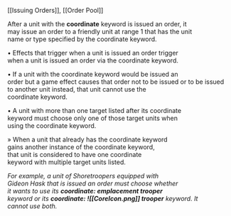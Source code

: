 [[Issuing Orders]], [[Order Pool]]

After a unit with the **coordinate** keyword is issued an order, it  
may issue an order to a friendly unit at range 1 that has the unit  
name or type specified by the coordinate keyword. 

• Effects that trigger when a unit is issued an order trigger  
when a unit is issued an order via the coordinate keyword.


• If a unit with the coordinate keyword would be issued an  
order but a game effect causes that order not to be issued or
to be issued to another unit instead, that unit cannot use the  
coordinate keyword.

• A unit with more than one target listed after its coordinate  
keyword must choose only one of those target units when  
using the coordinate keyword.  

» When a unit that already has the coordinate keyword  
gains another instance of the coordinate keyword,  
that unit is considered to have one coordinate  
keyword with multiple target units listed.  

_For example, a unit of Shoretroopers equipped with  
Gideon Hask that is issued an order must choose whether  
it wants to use its **coordinate: emplacement trooper**  
keyword or its **coordinate: ![[CoreIcon.png]] trooper** keyword. It  
cannot use both._